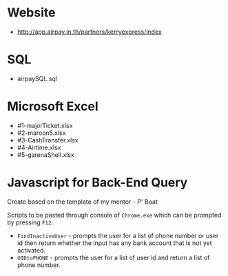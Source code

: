 # Website
- http://app.airpay.in.th/partners/kerryexpress/index 

# SQL
- airpaySQL.sql

# Microsoft Excel
- #1-majorTicket.xlsx
- #2-maroon5.xlsx
- #3-CashTransfer.xlsx
- #4-Airtime.xlsx
- #5-garenaShell.xlsx

# Javascript for Back-End Query
Create based on the template of my mentor - P' Boat

Scripts to be pasted through console of `Chrome.exe` which can be prompted by pressing `F12`.
- `FindInactiveUser` - prompts the user for a list of phone number or user id then return whether the input has any bank account that is not yet activated. 
- `UIDtoPHONE` - prompts the user for a list of user id and return a list of phone number.

